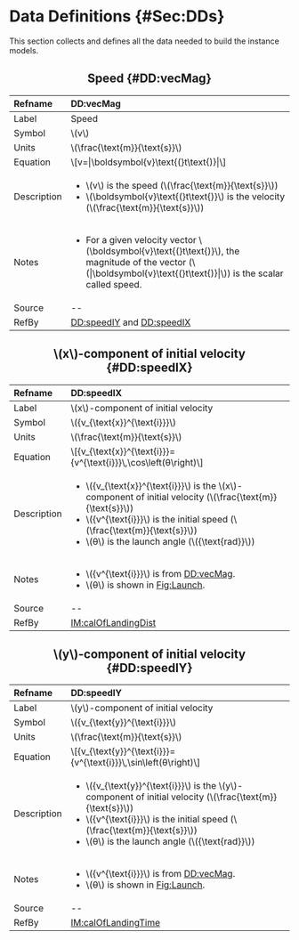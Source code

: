 # Data Definitions {#Sec:DDs}

This section collects and defines all the data needed to build the instance models.

<div align="center">

## Speed {#DD:vecMag}

</div>

|Refname    |DD:vecMag                                                                                                                                                                               |
|:----------|:---------------------------------------------------------------------------------------------------------------------------------------------------------------------------------------|
|Label      |Speed                                                                                                                                                                                   |
|Symbol     |\\(v\\)                                                                                                                                                                                 |
|Units      |\\(\frac{\text{m}}{\text{s}}\\)                                                                                                                                                         |
|Equation   |\\[v=\|\boldsymbol{v}\text{(}t\text{)}\|\\]                                                                                                                                             |
|Description|<ul><li>\\(v\\) is the speed (\\(\frac{\text{m}}{\text{s}}\\))</li><li>\\(\boldsymbol{v}\text{(}t\text{)}\\) is the velocity (\\(\frac{\text{m}}{\text{s}}\\))</li></ul>                |
|Notes      |<ul><li>For a given velocity vector \\(\boldsymbol{v}\text{(}t\text{)}\\), the magnitude of the vector (\\(\|\boldsymbol{v}\text{(}t\text{)}\|\\)) is the scalar called speed.</li></ul>|
|Source     |--                                                                                                                                                                                      |
|RefBy      |[DD:speedIY](./SecDDs.md#DD:speedIY) and [DD:speedIX](./SecDDs.md#DD:speedIX)                                                                                                           |

<div align="center">

## \\(x\\)-component of initial velocity {#DD:speedIX}

</div>

|Refname    |DD:speedIX                                                                                                                                                                                                                                                                    |
|:----------|:-----------------------------------------------------------------------------------------------------------------------------------------------------------------------------------------------------------------------------------------------------------------------------|
|Label      |\\(x\\)-component of initial velocity                                                                                                                                                                                                                                         |
|Symbol     |\\({v\_{\text{x}}^{\text{i}}}\\)                                                                                                                                                                                                                                              |
|Units      |\\(\frac{\text{m}}{\text{s}}\\)                                                                                                                                                                                                                                               |
|Equation   |\\[{v\_{\text{x}}^{\text{i}}}={v^{\text{i}}}\\,\cos\left(θ\right)\\]                                                                                                                                                                                                          |
|Description|<ul><li>\\({v\_{\text{x}}^{\text{i}}}\\) is the \\(x\\)-component of initial velocity (\\(\frac{\text{m}}{\text{s}}\\))</li><li>\\({v^{\text{i}}}\\) is the initial speed (\\(\frac{\text{m}}{\text{s}}\\))</li><li>\\(θ\\) is the launch angle (\\({\text{rad}}\\))</li></ul>|
|Notes      |<ul><li>\\({v^{\text{i}}}\\) is from [DD:vecMag](./SecDDs.md#DD:vecMag).</li><li>\\(θ\\) is shown in [Fig:Launch](./SecPhysSyst.md#Figure:Launch).</li></ul>                                                                                                                  |
|Source     |--                                                                                                                                                                                                                                                                            |
|RefBy      |[IM:calOfLandingDist](./SecIMs.md#IM:calOfLandingDist)                                                                                                                                                                                                                        |

<div align="center">

## \\(y\\)-component of initial velocity {#DD:speedIY}

</div>

|Refname    |DD:speedIY                                                                                                                                                                                                                                                                    |
|:----------|:-----------------------------------------------------------------------------------------------------------------------------------------------------------------------------------------------------------------------------------------------------------------------------|
|Label      |\\(y\\)-component of initial velocity                                                                                                                                                                                                                                         |
|Symbol     |\\({v\_{\text{y}}^{\text{i}}}\\)                                                                                                                                                                                                                                              |
|Units      |\\(\frac{\text{m}}{\text{s}}\\)                                                                                                                                                                                                                                               |
|Equation   |\\[{v\_{\text{y}}^{\text{i}}}={v^{\text{i}}}\\,\sin\left(θ\right)\\]                                                                                                                                                                                                          |
|Description|<ul><li>\\({v\_{\text{y}}^{\text{i}}}\\) is the \\(y\\)-component of initial velocity (\\(\frac{\text{m}}{\text{s}}\\))</li><li>\\({v^{\text{i}}}\\) is the initial speed (\\(\frac{\text{m}}{\text{s}}\\))</li><li>\\(θ\\) is the launch angle (\\({\text{rad}}\\))</li></ul>|
|Notes      |<ul><li>\\({v^{\text{i}}}\\) is from [DD:vecMag](./SecDDs.md#DD:vecMag).</li><li>\\(θ\\) is shown in [Fig:Launch](./SecPhysSyst.md#Figure:Launch).</li></ul>                                                                                                                  |
|Source     |--                                                                                                                                                                                                                                                                            |
|RefBy      |[IM:calOfLandingTime](./SecIMs.md#IM:calOfLandingTime)                                                                                                                                                                                                                        |
